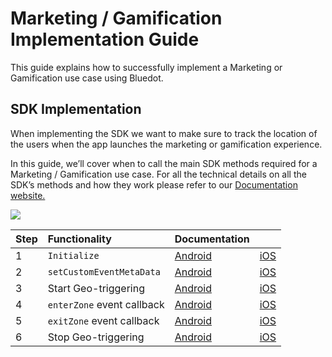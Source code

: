 Marketing / Gamification Implementation Guide
=============================================

This guide explains how to successfully implement a Marketing or Gamification use case using Bluedot. 

SDK Implementation
------------------

When implementing the SDK we want to make sure to track the location of the users when the app launches the marketing or gamification experience.

In this guide, we’ll cover when to call the main SDK methods required for a Marketing / Gamification use case. For all the technical details on all the SDK’s methods and how they work please refer to our [Documentation website.](https://docs.bluedot.io/)

![](https://docs.google.com/drawings/d/e/2PACX-1vTOj-HH9DblzbvI2tsDWy9rhVccnOd4ZCbRrgnMzUSjOm7kzyV1VO7mvPsnspRHjlw1_SCYQHJj4uFZ/pub?w=2640&h=1526)

| **Step** | **Functionality**            | **Documentation** |                     |
| :------- | :------------------------- | :------------------ | :------------------ |
| 1        | `Initialize`                 | [Android](../Point%20SDK/Android/Quick%20Start.md)      | [iOS](../Point%20SDK/iOS/Quick%20Start.md)       |
| 2        | `setCustomEventMetaData`   | [Android](../Custom%20Data.md)                | [iOS](../Custom%20Data.md)       |
| 3        | Start Geo-triggering       | [Android](../Point%20SDK/Android/Geo-triggering.md)       | [iOS](../Point%20SDK/iOS/Geo-triggering.md)       |
| 4        | `enterZone` event callback | [Android](../Point%20SDK/Android/Geo-triggering.md)       | [iOS](../Point%20SDK/iOS/Geo-triggering.md)       |
| 5        | `exitZone` event callback  | [Android](../Point%20SDK/Android/Geo-triggering.md)       | [iOS](../Point%20SDK/iOS/Geo-triggering.md)       |
| 6        | Stop Geo-triggering        | [Android](../Point%20SDK/Android/Geo-triggering.md)       | [iOS](../Point%20SDK/iOS/Geo-triggering.md)       |